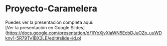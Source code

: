 # Proyecto-Caramelera

Puedes ver la presentación completa aquí:  
[Ver la presentación en Google Slides] (https://docs.google.com/presentation/d/1lYxXjvXiaWN5EcbDJuOZo_uuWDknv1-5R79Tv1BX3LE/edit#slide=id.p)
